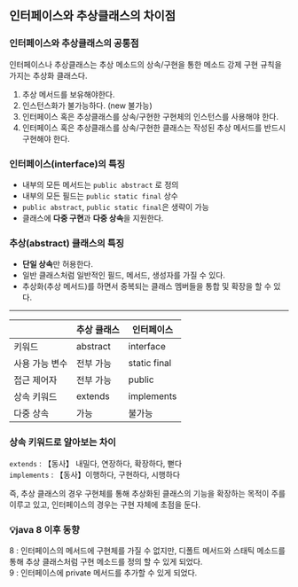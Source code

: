 ## 인터페이스와 추상클래스의 차이점

### 인터페이스와 추상클래스의 공통점
인터페이스나 추상클래스는 추상 메소드의 상속/구현을 통한 메소드 강제 구현 규칙을 가지는 추상화 클래스다.
1. 추상 메서드를 보유해야한다.
2. 인스턴스화가 불가능하다. (new 불가능)
3. 인터페이스 혹은 추상클래스를 상속/구현한 구현체의 인스턴스를 사용해야 한다.
4. 인터페이스 혹은 추상클래스를 상속/구현한 클래스는 작성된 추상 메서드를 반드시 구현해야 한다.

### 인터페이스(interface)의 특징
- 내부의 모든 메서드는 `public abstract` 로 정의
- 내부의 모든 필드는 `public static final` 상수
- `public abstract`, `public static final`은 생략이 가능
- 클래스에 <strong>다중 구현</strong>과 <strong>다중 상속</strong>을 지원한다.

### 추상(abstract) 클래스의 특징
- <strong>단일 상속</strong>만 허용한다.
- 일반 클래스처럼 일반적인 필드, 메서드, 생성자를 가질 수 있다.
- 추상화(추상 메서드)를 하면서 중복되는 클래스 멤버들을 통합 및 확장을 할 수 있다.

---

|     | 추상 클래스| 인터페이스 |
|-----|-------|-----|
| 키워드 | abstract | interface |
| 사용 가능 변수 | 전부 가능 | static final |
| 접근 제어자 | 전부 가능 | public |
| 상속 키워드 |extends| implements |
| 다중 상속 | 가능 | 불가능 |

### 상속 키워드로 알아보는 차이
`extends` : 【동사】 내밀다, 연장하다, 확장하다, 뻗다 <br>
`implements` : 【동사】이행하다, 구현하다, 시행하다

즉, 추상 클래스의 경우 구현체를 통해 추상화된 클래스의 기능을 확장하는 목적이 주를 이루고 있고, 인터페이스의 경우는 구현 자체에 초점을 둔다.

### 💡java 8 이후 동향
8 : 인터페이스의 메서드에 구현체를 가질 수 없지만, 디폴트 메서드와 스태틱 메소드를 통해 추상 클래스처럼 구현 메소드를 정의 할 수 있게 되었다.<br>
9 : 인터페이스에 private 메서드를 추가할 수 있게 되었다.
